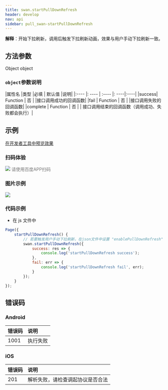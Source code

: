 ```yaml
---
title: swan.startPullDownRefresh
header: develop
nav: api
sidebar: pull_swan-startPullDownRefresh
---
```

 
 
**解释**：开始下拉刷新，调用后触发下拉刷新动画，效果与用户手动下拉刷新一致。

 
## 方法参数 

Object object

###  `object`参数说明  

|属性名 |类型  |必填 | 默认值 |说明|
|:---- |: ---- | :---- |: ----|:----|
|success| Function |   否  | |接口调用成功的回调函数|
|fail   | Function |   否  | |接口调用失败的回调函数|
|complete  |  Function  |  否  | | 接口调用结束的回调函数（调用成功、失败都会执行）|
## 示例

<a href="swanide://fragment/37955e937e5e221c983f1129861c38ae1569476821334" title="在开发者工具中预览效果" target="_self">在开发者工具中预览效果</a> 

### 扫码体验

<div class='scan-code-container'>
    <img src="https://b.bdstatic.com/miniapp/assets/images/doc_demo/pullDownRefresh.png" class="demo-qrcode-image" />
    <font color=#777 12px>请使用百度APP扫码</font>
</div>

###  图片示例  
<div class="m-doc-custom-examples">
    <div class="m-doc-custom-examples-correct">
        <img src="https://b.bdstatic.com/miniapp/image/PullDownRefresh.gif">
    </div>
    <div class="m-doc-custom-examples-correct">
        <img src=" ">
    </div>
    <div class="m-doc-custom-examples-correct">
        <img src=" ">
    </div>     
</div>

### 代码示例 



* 在 js 文件中

```js
Page({
    startPullDownRefresh() {
        // 若要触发用户手动下拉刷新，在json文件中设置 "enablePullDownRefresh": true
        swan.startPullDownRefresh({
            success: res => {
                console.log('startPullDownRefresh success');
            },
            fail: err => {
                console.log('startPullDownRefresh fail', err);
            }
        });
    }
});
```



## 错误码
###  Android

|错误码|说明|
|:--|:--|
|1001|执行失败  |

###  iOS

|错误码|说明|
|:--|:--|
|201|解析失败，请检查调起协议是否合法|
 
